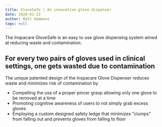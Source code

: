 ```yaml
---
title: GloveSafe | An innovative glove dispenser
date: 2020-01-23
author: Matt Hammons
tags: null
---
```


The Inspacare GloveSafe is an easy to use glove dispensing system aimed at reducing waste and contamination. <!--more-->

## For every two pairs of gloves used in clinical settings, one gets wasted due to contamination

The unique patented design of the lnspacare Glove Dispenser reduces waste and minimizes risk of contamination by

- Compelling the use of a proper pincer grasp allowing only one glove to be removed at a time
- Promoting cognitive awareness of users to not simply grab excess gloves
- Employing a custom designed safety ledge that minimizes "clumps" from falling out and prevents gloves from falling to floor
